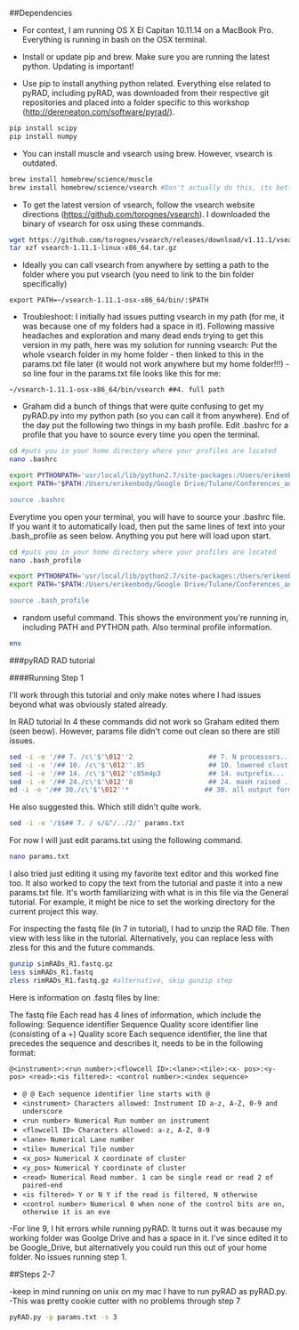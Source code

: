 ##Dependencies

* For context, I am running OS X El Capitan 10.11.14 on a MacBook Pro. Everything is running in bash on the OSX terminal. 

* Install or update pip and brew. Make sure you are running the latest python. Updating is important!

* Use pip to install anything python related. Everything else related to pyRAD, including pyRAD, was downloaded from their respective git repositories and placed into a folder specific to this workshop (http://dereneaton.com/software/pyrad/).

```bash
pip install scipy 
pip install numpy
```

* You can install muscle and vsearch using brew. However, vsearch is outdated.

```bash
brew install homebrew/science/muscle
brew install homebrew/science/vsearch #Don't actually do this, its better to follow my directions below
```

* To get the latest version of vsearch, follow the vsearch website directions (https://github.com/torognes/vsearch). I downloaded the binary of vsearch for osx using these commands.
```bash
wget https://github.com/torognes/vsearch/releases/download/v1.11.1/vsearch-1.11.1-linux-x86_64.tar.gz
tar xzf vsearch-1.11.1-linux-x86_64.tar.gz
```

* Ideally you can call vsearch from anywhere by setting a path to the folder where you put vsearch (you need to link to the bin folder specifically)

```
export PATH=~/vsearch-1.11.1-osx-x86_64/bin/:$PATH
```

* Troubleshoot: I initially had issues putting vsearch in my path (for me, it was because one of my folders had a space in it). Following massive headaches and exploration and many dead ends trying to get this version in my path, here was my solution for running vsearch: Put the whole vsearch folder in my home folder - then linked to this in the params.txt file later (it would not work anywhere but my home folder!!!) - so line four in the params.txt file looks like this for me:
```
~/vsearch-1.11.1-osx-x86_64/bin/vsearch ##4. full path
```

* Graham did a bunch of things that were quite confusing to get my pyRAD.py into my python path (so you can call it from anywhere). End of the day put the following two things in my bash profile. Edit .bashrc for a profile that you have to source every time you open the terminal. 

```bash
cd #puts you in your home directory where your profiles are located
nano .bashrc

export PYTHONPATH='usr/local/lib/python2.7/site-packages:/Users/erikenbody/Google Drive/Tulane/Conferences_and_Workshops/Tulane_Summer_Genomics_Workgroup/pyrad/pyrad'
export PATH="$PATH:/Users/erikenbody/Google Drive/Tulane/Conferences_and_Workshops/Tulane_Summer_Genomics_Workgroup/pyrad/pyrad">'

source .bashrc
```

Everytime you open your terminal, you will have to source your .bashrc file. If you want it to automatically load, then put the same lines of text into your .bash_profile as seen below. Anything you put here will load upon start. 

```bash
cd #puts you in your home directory where your profiles are located
nano .bash_profile

export PYTHONPATH='usr/local/lib/python2.7/site-packages:/Users/erikenbody/Google Drive/Tulane/Conferences_and_Workshops/Tulane_Summer_Genomics_Workgroup/pyrad/pyrad'
export PATH="$PATH:/Users/erikenbody/Google Drive/Tulane/Conferences_and_Workshops/Tulane_Summer_Genomics_Workgroup/pyrad/pyrad">'

source .bash_profile
```

* random useful command. This shows the environment you're running in, including PATH and PYTHON path. Also terminal profile information.
```bash
env
```

###pyRAD RAD tutorial

####Running Step 1

I'll work through this tutorial and only make notes where I had issues beyond what was obviously stated already.

In RAD tutorial ln 4 these commands did not work so Graham edited them (seen beow). However, params file didn't come out clean so there are still issues.

```bash
sed -i -e '/## 7. /c\'$'\012''2                   ## 7. N processors... ' params.txt
sed -i -e '/## 10. /c\'$'\012''.85                ## 10. lowered clust thresh... ' params.txt
sed -i -e '/## 14. /c\'$'\012''c85m4p3            ## 14. outprefix... ' params.txt
sed -i -e '/## 24./c\'$'\012''8                   ## 24. maxH raised ... ' params.txt
ed -i -e '/## 30./c\'$'\012''*                   ## 30. all output formats... ' params.txt
```

He also suggested this. Which still didn't quite work.

```bash
sed -i -e '/$$## 7. / s/&^/../2/' params.txt

```

For now I will just edit params.txt using the following command.

```bash
nano params.txt
```

I also tried just editing it using my favorite text editor and this worked fine too. It also worked to copy the text from the tutorial and paste it into a new params.txt file. It's worth familiarizing with what is in this file via the General tutorial. For example, it might be nice to set the working directory for the current project this way. 

For inspecting the fastq file (ln 7 in tutorial), I had to unzip the RAD file. Then view with less like in the tutorial. Alternatively, you can replace less with zless for this and the future commands. 

```bash
gunzip simRADs_R1.fastq.gz
less simRADs_R1.fastq 
zless rimRADs_R1.fastq.gz #alternative, skip gunzip step
```
Here is information on .fastq files by line:

The fastq file
Each read has 4 lines of information, which include the following:
Sequence identifier
Sequence
Quality score identifier line (consisting of a +) Quality score
Each sequence identifier, the line that precedes the sequence and describes it, needs to be in the following format:

``@<instrument>:<run number>:<flowcell ID>:<lane>:<tile>:<x- pos>:<y-pos> <read>:<is filtered>: <control number>:<index sequence>``

* ``@ @ Each sequence identifier line starts with @``
* ``<instrument> Characters allowed: Instrument ID a-z, A-Z, 0-9 and underscore``
* ``<run number> Numerical Run number on instrument``
* ``<flowcell ID> Characters allowed: a-z, A-Z, 0-9``
* ``<lane> Numerical Lane number``
* ``<tile> Numerical Tile number``
* ``<x_pos> Numerical X coordinate of cluster``
* ``<y_pos> Numerical Y coordinate of cluster``
* ``<read> Numerical Read number. 1 can be single read or read 2 of paired-end``
* ``<is filtered> Y or N Y if the read is filtered, N otherwise``
* ``<control number> Numerical 0 when none of the control bits are on, otherwise it is an eve``


-For line 9, I hit errors while running pyRAD. It turns out it was because my working folder was Goolge Drive and has a space in it. I've since edited it to be Google_Drive, but alternatively you could run this out of your home folder. No issues running step 1.

##Steps 2-7

-keep in mind running on unix on my mac I have to run pyRAD as pyRAD.py. 
-This was pretty cookie cutter with no problems through step 7

```bash
pyRAD.py -p params.txt -s 3
```

